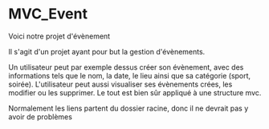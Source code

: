 # MVC_Event

Voici notre projet d'évènement

Il s'agit d'un projet ayant pour but la gestion d'évènements.

Un utilisateur peut par exemple dessus créer son évènement,
avec des informations tels que le nom, la date, le lieu ainsi que sa catégorie (sport, soirée).
L'utilisateur peut aussi visualiser ses évènements crées, les modifier ou les supprimer.
Le tout est bien sûr appliqué à une structure mvc.

Normalement les liens partent du dossier racine, donc il ne devrait pas y avoir de problèmes
